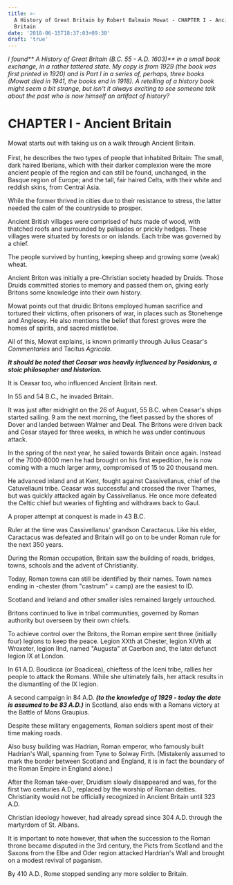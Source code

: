 ```yaml
---
title: >-
  A History of Great Britain by Robert Balmain Mowat - CHAPTER I - Ancient
  Britain
date: '2018-06-15T18:37:03+09:30'
draft: 'true'
---
```

_I found** A History of Great Britain (B.C. 55 - A.D. 1603)** in a small book exchange, in a rather tattered state. My copy is from 1929 (the book was first printed in 1920) and is Part I in a series of, perhaps, three books (Mowat died in 1941, the books end in 1918). A retelling of a history book might seem a bit strange, but isn't it always exciting to see someone talk about the past who is now himself an artifact of history?_

# CHAPTER I - Ancient Britain

Mowat starts out with taking us on a walk through Ancient Britain.\
\
First, he describes the two types of people that inhabited Britain: The small, dark haired Iberians, which with their darker complexion were the more ancient people of the region and can still be found, unchanged, in the Basque region of Europe; and the tall, fair haired Celts, with their white and reddish skins, from Central Asia.

While the former thrived in cities due to their resistance to stress, the latter needed the calm of the countryside to prosper.

Ancient British villages were comprised of huts made of wood, with thatched roofs and surrounded by palisades or prickly hedges. These villages were situated by forests or on islands. Each tribe was governed by a chief.

The people survived by hunting, keeping sheep and growing some (weak) wheat.

Ancient Briton was initially a pre-Christian society headed by Druids. Those Druids committed stories to memory and passed them on, giving early Britons some knowledge into their own history. 

Mowat points out that druidic Britons employed human sacrifice and tortured their victims, often prisoners of war, in places such as Stonehenge and Anglesey. He also mentions the belief that forest groves were the homes of spirits, and sacred mistletoe.

All of this, Mowat explains, is known primarily through Julius Ceasar's _Commentaries_ and Tacitus _Agricola_.

**_It should be noted that Ceasar was heavily influenced by Posidonius, a stoic philosopher and historian._**

It is Ceasar too, who influenced Ancient Britain next. 

In 55 and 54 B.C., he invaded Britain. 

It was just after midnight on the 26 of August, 55 B.C. when Ceasar's ships started sailing. 9 am the next morning, the fleet passed by the shores of Dover and landed between Walmer and Deal. The Britons were driven back and Cesar stayed for three weeks, in which he was under continuous attack. 

In the spring of the next year, he sailed towards Britain once again. Instead of the 7000-8000 men he had brought on his first expedition, he is now coming with a much larger army, compromised of 15 to 20 thousand men.

He advanced inland and at Kent, fought against Cassivellanus, chief of the Catuvellauni tribe. Ceasar was successful and crossed the river Thames, but was quickly attacked again by Cassivellanus. He once more defeated the Celtic chief but wearies of fighting and withdraws back to Gaul.

A proper attempt at conquest is made in 43 B.C.

Ruler at the time was Cassivellanus' grandson Caractacus. Like his elder, Caractacus was defeated and Britain will go on to be under Roman rule for the next 350 years.

During the Roman occupation, Britain saw the building of roads, bridges, towns, schools and the advent of Christianity.

Today, Roman towns can still be identified by their names. Town names ending in -chester (from "castrum" = camp) are the easiest to ID.

Scotland and Ireland and other smaller isles remained largely untouched.

Britons continued to live in tribal communities, governed by Roman authority but overseen by their own chiefs.

To achieve control over the Britons, the Roman empire sent three (initially four) legions to keep the peace. Legion XXth at Chester, legion XIVth at Wroxeter, legion IInd, named "Augusta" at Caerbon and, the later defunct legion IX at London.

In 61 A.D. Boudicca (or Boadicea), chieftess of the Iceni tribe, rallies her people to attack the Romans. While she ultimately fails, her attack results in the dismantling of the IX legion.

A second campaign in 84 A.D. _**(to the knowledge of 1929 - today the date is assumed to be 83 A.D.)**_ in Scotland, also ends with a Romans victory at the Battle of Mons Graupius.

Despite these military engagements, Roman soldiers spent most of their time making roads.

Also busy building was Hadrian, Roman emperor, who famously built Hadrian's Wall, spanning from Tyne to Solway Firth. (Mistakenly assumed to mark the border between Scotland and England, it is in fact the boundary of the Roman Empire in England alone.)

After the Roman take-over, Druidism slowly disappeared and was, for the first two centuries A.D., replaced by the worship of Roman deities. Christianity would not be officially recognized in Ancient Britain until 323 A.D.

Christian ideology however, had already spread since 304 A.D. through the martyrdom of St. Albans.

It is important to note however, that when the succession to the Roman throne became disputed in the 3rd century, the Picts from Scotland and the Saxons from the Elbe and Oder region attacked Hardrian's Wall and brought on a modest revival of paganism.

By 410 A.D., Rome stopped sending any more soldier to Britain.
